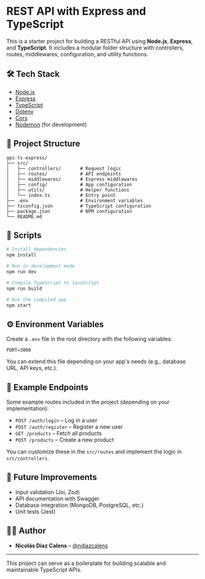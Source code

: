 # REST API with Express and TypeScript

This is a starter project for building a RESTful API using **Node.js**, **Express**, and **TypeScript**. It includes a modular folder structure with controllers, routes, middlewares, configuration, and utility functions.

## 🛠️ Tech Stack

- [Node.js](https://nodejs.org/)
- [Express](https://expressjs.com/)
- [TypeScript](https://www.typescriptlang.org/)
- [Dotenv](https://www.npmjs.com/package/dotenv)
- [Cors](https://www.npmjs.com/package/cors)
- [Nodemon](https://www.npmjs.com/package/nodemon) (for development)

## 📁 Project Structure

```
api-ts-express/
├── src/
│   ├── controllers/       # Request logic
│   ├── routes/            # API endpoints
│   ├── middlewares/       # Express middlewares
│   ├── config/            # App configuration
│   ├── utils/             # Helper functions
│   └── index.ts           # Entry point
├── .env                   # Environment variables
├── tsconfig.json          # TypeScript configuration
├── package.json           # NPM configuration
└── README.md
```

## 🚀 Scripts

```bash
# Install dependencies
npm install

# Run in development mode
npm run dev

# Compile TypeScript to JavaScript
npm run build

# Run the compiled app
npm start
```

## ⚙️ Environment Variables

Create a `.env` file in the root directory with the following variables:

```env
PORT=3000
```

You can extend this file depending on your app's needs (e.g., database URL, API keys, etc.).

## 📡 Example Endpoints

Some example routes included in the project (depending on your implementation):

- `POST /auth/login` – Log in a user
- `POST /auth/register` – Register a new user
- `GET /products` – Fetch all products
- `POST /products` – Create a new product

You can customize these in the `src/routes` and implement the logic in `src/controllers`.

## 🧪 Future Improvements

- Input validation (Joi, Zod)
- API documentation with Swagger
- Database integration (MongoDB, PostgreSQL, etc.)
- Unit tests (Jest)

## 👨‍💻 Author

- **Nicolás Díaz Calens** – [@ndiazcalens](https://github.com/ndiazcalens)

---

This project can serve as a boilerplate for building scalable and maintainable TypeScript APIs.
